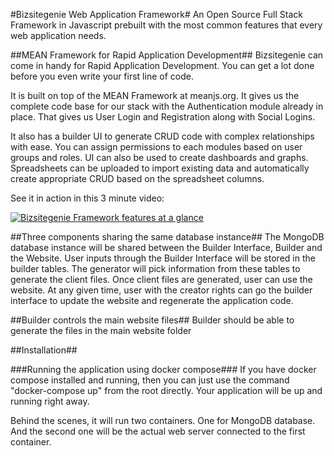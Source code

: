 #Bizsitegenie Web Application Framework#
An Open Source Full Stack Framework in Javascript prebuilt with the most common features that every web application needs. 

##MEAN Framework for Rapid Application Development##
Bizsitegenie can come in handy for Rapid Application Development. You can get a lot done before you even write your first line of code. 

It is built on top of the MEAN Framework at meanjs.org. It gives us the complete code base for our stack with the Authentication module already in place. That gives us User Login and Registration along with Social Logins. 

It also has a builder UI to generate CRUD code with complex relationships with ease. You can assign permissions to each modules based on user groups and roles. UI can also be used to create dashboards and graphs. Spreadsheets can be uploaded to import existing data and automatically create appropriate CRUD based on the spreadsheet columns.

See it in action in this 3 minute video:

[![Bizsitegenie Framework features at a glance](https://i.vimeocdn.com/video/571422537_295x166.webp)](https://player.vimeo.com/video/167171173)

##Three components sharing the same database instance##
The MongoDB database instance will be shared between the Builder Interface, Builder and the Website. User inputs through the Builder Interface will be stored in the builder tables. The generator will pick information from these tables to generate the client files. Once client files are generated, user can use the website. At any given time, user with the creator rights can go the builder interface to update the website and regenerate the application code.

##Builder controls the main website files##
Builder should be able to generate the files in the main website folder

##Installation##

###Running the application using docker compose###
If you have docker compose installed and running, then you can just use the command "docker-compose up" from the root directly. Your application will be up and running right away. 

Behind the scenes, it will run two containers. One for MongoDB database. And the second one will be the actual web server connected to the first container. 

